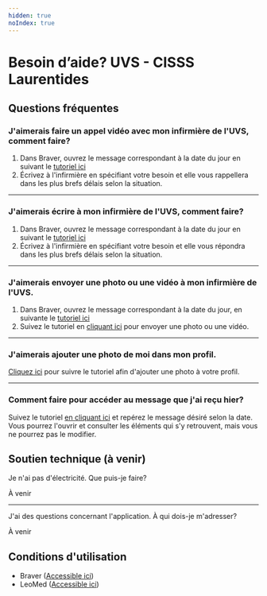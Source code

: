 ```yaml
---
hidden: true
noIndex: true
---
```


# Besoin d’aide? UVS - CISSS Laurentides

## Questions fréquentes

### J'aimerais faire un **appel vidéo** avec mon infirmière de l'UVS, comment faire?

1. Dans Braver, ouvrez le message correspondant à la date du jour en suivant le [tutoriel ici](https://support.braver.net/guides/pour-les-patients-et-proches-aidants/fils-de-discussion/repondre-a-un-nouveau-message)
2. Écrivez à l'infirmière en spécifiant votre besoin et elle vous rappellera dans les plus brefs délais selon la situation.

***

### J'aimerais **écrire** à mon infirmière de l'UVS, comment faire?

1. Dans Braver, ouvrez le message correspondant à la date du jour en suivant le [tutoriel ici](https://support.braver.net/guides/pour-les-patients-et-proches-aidants/fils-de-discussion/repondre-a-un-nouveau-message)
2. Écrivez à l'infirmière en spécifiant votre besoin et elle vous répondra dans les plus brefs délais selon la situation.

***

### J'aimerais **envoyer une photo ou une vidéo** à mon infirmière de l'UVS.

1. Dans Braver, ouvrez le message correspondant à la date du jour, en suivante le [tutoriel ici](https://support.braver.net/guides/pour-les-patients-et-proches-aidants/fils-de-discussion/repondre-a-un-nouveau-message)
2. Suivez le tutoriel en [cliquant ici](https://support.braver.net/guides/pour-les-patients-et-proches-aidants/fils-de-discussion/ajouter-un-fichier-une-photo-ou-une-video-a-un-fil-de-discussion-patient) pour envoyer une photo ou une vidéo.

***

### J'aimerais ajouter une photo de moi dans mon **profil**.

[Cliquez ici](https://support.braver.net/guides/pour-les-patients-et-proches-aidants/gestion-du-profil/modifier-son-profil-photo) pour suivre le tutoriel afin d'ajouter une photo à votre profil.

***

### Comment faire pour accéder au **message que j'ai reçu hier**?

Suivez le tutoriel [en cliquant ici](https://support.braver.net/guides/pour-les-patients-et-proches-aidants/fils-de-discussion/trouver-un-fil-de-discussion-ferme-patient) et repérez le message désiré selon la date. Vous pourrez l'ouvrir et consulter les éléments qui s'y retrouvent, mais vous ne pourrez pas le modifier.

## Soutien technique (à venir)

Je n'ai pas d'électricité. Que puis-je faire?

À venir

***

J'ai des questions concernant l'application. À qui dois-je m'adresser?

À venir

## Conditions d'utilisation

* Braver ([Accessible ici](https://www.braver.net/fr/resources/tos/))
* LeoMed ([Accessible ici](https://www.leomed.co/terms-and-conditions-freemium))

